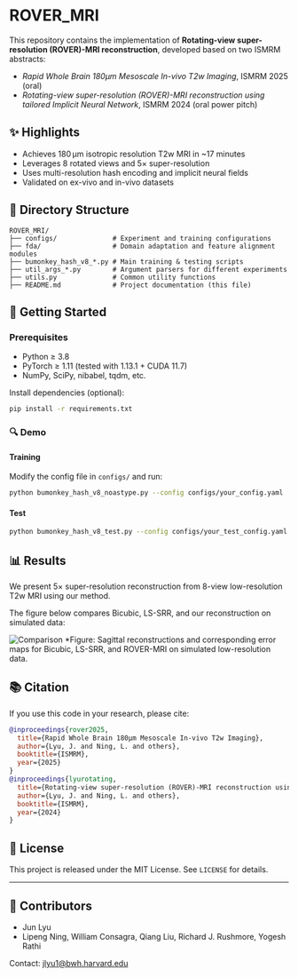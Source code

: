 # ROVER_MRI

This repository contains the implementation of **Rotating-view super-resolution (ROVER)-MRI reconstruction**, developed based on two ISMRM abstracts:

- *Rapid Whole Brain 180µm Mesoscale In-vivo T2w Imaging*, ISMRM 2025 (oral)
- *Rotating-view super-resolution (ROVER)-MRI reconstruction using tailored Implicit Neural Network*, ISMRM 2024 (oral power pitch)

## ✨ Highlights

- Achieves 180 µm isotropic resolution T2w MRI in ~17 minutes
- Leverages 8 rotated views and 5× super-resolution
- Uses multi-resolution hash encoding and implicit neural fields
- Validated on ex-vivo and in-vivo datasets

## 📂 Directory Structure

```
ROVER_MRI/
├── configs/              # Experiment and training configurations
├── fda/                  # Domain adaptation and feature alignment modules
├── bumonkey_hash_v8_*.py # Main training & testing scripts
├── util_args_*.py        # Argument parsers for different experiments
├── utils.py              # Common utility functions
├── README.md             # Project documentation (this file)
```

## 🚀 Getting Started

### Prerequisites

- Python ≥ 3.8
- PyTorch ≥ 1.11 (tested with 1.13.1 + CUDA 11.7)
- NumPy, SciPy, nibabel, tqdm, etc.

Install dependencies (optional):

```bash
pip install -r requirements.txt
```

### 🔍 Demo

#### Training

Modify the config file in `configs/` and run:

```bash
python bumonkey_hash_v8_noastype.py --config configs/your_config.yaml
```

#### Test

```bash
python bumonkey_hash_v8_test.py --config configs/your_test_config.yaml
```

## 📊 Results

We present 5× super-resolution reconstruction from 8-view low-resolution T2w MRI using our method.

The figure below compares Bicubic, LS-SRR, and our reconstruction on simulated data:

![Comparison](BUMonkey_Results/bumonkey.png)
*Figure: Sagittal reconstructions and corresponding error maps for Bicubic, LS-SRR, and ROVER-MRI on simulated low-resolution data.


## 📚 Citation

If you use this code in your research, please cite:

```bibtex
@inproceedings{rover2025,
  title={Rapid Whole Brain 180µm Mesoscale In-vivo T2w Imaging},
  author={Lyu, J. and Ning, L. and others},
  booktitle={ISMRM},
  year={2025}
}
@inproceedings{lyurotating,
  title={Rotating-view super-resolution (ROVER)-MRI reconstruction using tailored Implicit Neural Network},
  author={Lyu, J. and Ning, L. and others},
  booktitle={ISMRM},
  year={2024}
}
```

## 📄 License

This project is released under the MIT License. See `LICENSE` for details.

---
## 🤝 Contributors

- Jun Lyu
- Lipeng Ning, William Consagra, Qiang Liu, Richard J. Rushmore, Yogesh Rathi

Contact: jlyu1@bwh.harvard.edu
